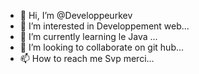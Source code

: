 - 👋 Hi, I’m @Developpeurkev
- 👀 I’m interested in Developpement web...
- 🌱 I’m currently learning le Java ...
- 💞️ I’m looking to collaborate on git hub...
- 📫 How to reach me Svp merci...

<!---
Developpeurkev/Developpeurkev is a ✨ special ✨ repository because its `README.md` (this file) appears on your GitHub profile.
You can click the Preview link to take a look at your changes.
--->
